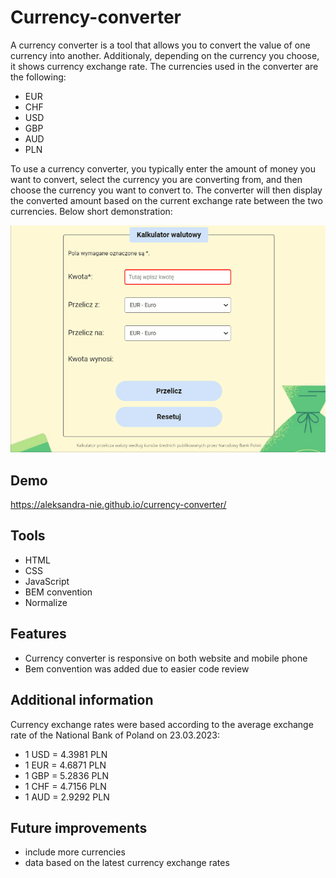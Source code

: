 ﻿# Currency-converter
A currency converter is a tool that allows you to convert the value of one currency into another. Additionaly, depending on the currency you choose, it shows currency exchange rate. The currencies used in the converter are the following: 
- EUR
- CHF
- USD
- GBP
- AUD
- PLN

To use a currency converter, you typically enter the amount of money you want to convert, select the currency you are converting from, and then choose the currency you want to convert to. The converter will then display the converted amount based on the current exchange rate between the two currencies. Below short demonstration:

![currency-converter](images/Animation2.gif)
## Demo
https://aleksandra-nie.github.io/currency-converter/
## Tools
- HTML
- CSS
- JavaScript
- BEM convention
- Normalize
## Features
- Currency converter is responsive on both website and mobile phone
- Bem convention was added due to easier code review
## Additional information
Currency exchange rates were based according to the average exchange rate of the National Bank of Poland on 23.03.2023:
- 1 USD = 4.3981 PLN
- 1 EUR = 4.6871 PLN
- 1 GBP = 5.2836 PLN
- 1 CHF = 4.7156 PLN
- 1 AUD = 2.9292 PLN
## Future improvements
- include more currencies
- data based on the latest currency exchange rates
